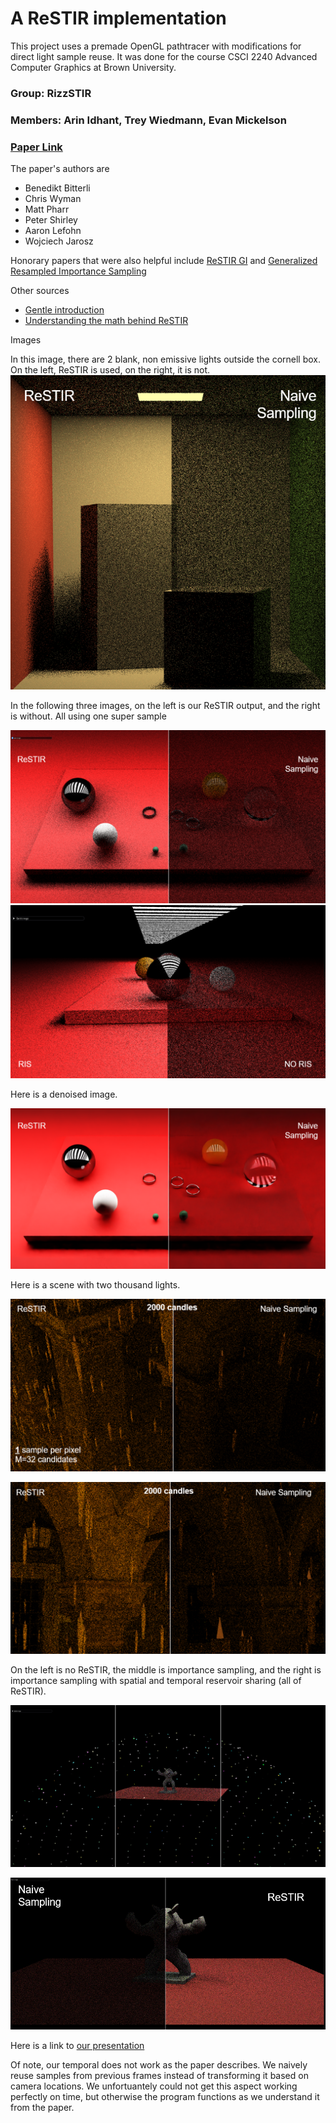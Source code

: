 
# A ReSTIR implementation

This project uses a premade OpenGL pathtracer with modifications for direct light sample reuse.
It was done for the course CSCI 2240 Advanced Computer Graphics at Brown University. 


### Group: RizzSTIR
### Members: Arin Idhant, Trey Wiedmann, Evan Mickelson
### [Paper Link](https://research.nvidia.com/publication/2020-07_spatiotemporal-reservoir-resampling-real-time-ray-tracing-dynamic-direct)
The paper's authors are
- Benedikt Bitterli 
- Chris Wyman
- Matt Pharr
- Peter Shirley 
- Aaron Lefohn
- Wojciech Jarosz 

Honorary papers that were also helpful include [ReSTIR GI](https://research.nvidia.com/publication/2021-06_restir-gi-path-resampling-real-time-path-tracing) and [Generalized Resampled Importance Sampling](https://research.nvidia.com/publication/2022-07_generalized-resampled-importance-sampling-foundations-restir)

Other sources
- [Gentle introduction](http://intro-to-restir.cwyman.org/)
- [Understanding the math behind ReSTIR](https://agraphicsguynotes.com/posts/understanding_the_math_behind_restir_di/)

Images

In this image, there are 2 blank, non emissive lights outside the cornell box. On the left, ReSTIR is used, on the right, it is not.
![cornell](./screenshots/restir/cornell_distractor_lights.png)


In the following three images, on the left is our ReSTIR output, and the right is without. All using one super sample

![hyperion restir](./screenshots/restir/hyperion_restir.png)
![hyperion vs none](./screenshots/restir/hyperion_ris_vs_none.png)

Here is a denoised image.

![denoised](./screenshots/restir/denoiser.png)



Here is a scene with two thousand lights.  

![candles 1](./screenshots/restir/2k_candles.png)


![candles](./screenshots/restir/2k_candles_2.png)


On the left is no ReSTIR, the middle is importance sampling, and the right is importance sampling with spatial and temporal reservoir sharing (all of ReSTIR). 

![1000 lights](./screenshots/restir/1000_lights.png)

![Armadillo](./screenshots/restir/armadillo_restir.png)


Here is a link to [our presentation](https://docs.google.com/presentation/d/1OA_NKY1Eo5WP1C1tcTaC8LcgJjIRJX5aoFfvYs4lwVg/edit?usp=sharing)

Of note, our temporal does not work as the paper describes. We naively reuse samples from previous frames instead of transforming it based on camera locations. We unfortuantely could not get this aspect working perfectly on time, but otherwise the program functions as we understand it from the paper. 



